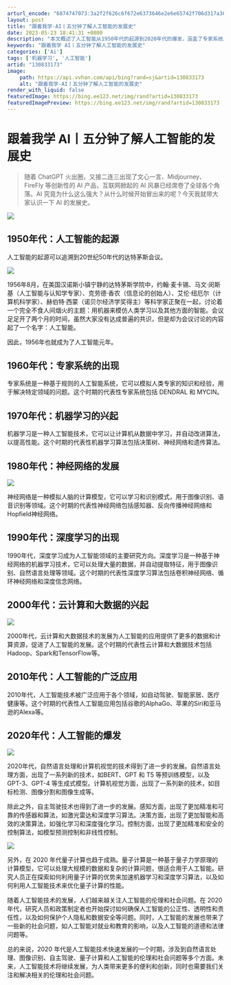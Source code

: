 ```yaml
---
arturl_encode: "6874747073:3a2f2f626c6f672e6373646e2e6e65742f706d317a3636362f:61727469636c652f64657461696c732f313330383333313733"
layout: post
title: "跟着我学-AI丨五分钟了解人工智能的发展史"
date: 2023-05-23 18:41:31 +0800
description: "本文概述了人工智能从1950年代的起源到2020年代的爆发，涵盖了专家系统、机器学习、神经网络、深度"
keywords: "跟着我学 AI丨五分钟了解人工智能的发展史"
categories: ['Ai']
tags: ['机器学习', '人工智能']
artid: "130833173"
image:
    path: https://api.vvhan.com/api/bing?rand=sj&artid=130833173
    alt: "跟着我学-AI丨五分钟了解人工智能的发展史"
render_with_liquid: false
featuredImage: https://bing.ee123.net/img/rand?artid=130833173
featuredImagePreview: https://bing.ee123.net/img/rand?artid=130833173
---
```


# 跟着我学 AI丨五分钟了解人工智能的发展史

> 随着 ChatGPT 火出圈，又接二连三出现了文心一言、Midjourney、FireFly 等创新性的 AI 产品，互联网掀起的 AI 风暴已经席卷了全球各个角落。AI 究竟为什么这么强大？从什么时候开始冒出来的呢？今天我就带大家认识一下 AI 的发展史。

![](https://i-blog.csdnimg.cn/blog_migrate/2635fe880bb0868569387a5b64474b41.png)

## 1950年代：人工智能的起源

人工智能的起源可以追溯到20世纪50年代的达特茅斯会议。

![](https://i-blog.csdnimg.cn/blog_migrate/eb13d13eed87948af6c8ffb3d1a0a59e.png)

1956年8月，在美国汉诺斯小镇宁静的达特茅斯学院中，约翰·麦卡锡、马文·闵斯基（人工智能与认知学专家）、克劳德·香农（信息论的创始人）、艾伦·纽厄尔（计算机科学家）、赫伯特·西蒙（诺贝尔经济学奖得主）等科学家正聚在一起，讨论着一个完全不食人间烟火的主题：用机器来模仿人类学习以及其他方面的智能。会议足足开了两个月的时间，虽然大家没有达成普遍的共识，但是却为会议讨论的内容起了一个名字：人工智能。

因此，1956年也就成为了人工智能元年。

## 1960年代：专家系统的出现

专家系统是一种基于规则的人工智能系统，它可以模拟人类专家的知识和经验，用于解决特定领域的问题。这个时期的代表性专家系统包括 DENDRAL 和 MYCIN。

## 1970年代：机器学习的兴起

机器学习是一种人工智能技术，它可以让计算机从数据中学习，并自动改进算法，以提高性能。这个时期的代表性机器学习算法包括决策树、神经网络和遗传算法。

## 1980年代：神经网络的发展

![](https://i-blog.csdnimg.cn/blog_migrate/35144ec59f55b4551c1b044c5c72e333.png)

神经网络是一种模拟人脑的计算模型，它可以学习和识别模式，用于图像识别、语音识别等领域。这个时期的代表性神经网络包括感知器、反向传播神经网络和Hopfield神经网络。

## 1990年代：深度学习的出现

1990年代，深度学习成为人工智能领域的主要研究方向。深度学习是一种基于神经网络的机器学习技术，它可以处理大量的数据，并自动提取特征，用于图像识别、自然语言处理等领域。这个时期的代表性深度学习算法包括卷积神经网络、循环神经网络和深度信念网络。

## 2000年代：云计算和大数据的兴起

![](https://i-blog.csdnimg.cn/blog_migrate/3aede140dd8524bbb0092253af112646.png)

2000年代，云计算和大数据技术的发展为人工智能的应用提供了更多的数据和计算资源，促进了人工智能的发展。这个时期的代表性云计算和大数据技术包括Hadoop、Spark和TensorFlow等。

## 2010年代：人工智能的广泛应用

2010年代，人工智能技术被广泛应用于各个领域，如自动驾驶、智能家居、医疗健康等。这个时期的代表性人工智能应用包括谷歌的AlphaGo、苹果的Siri和亚马逊的Alexa等。

## 2020年代：人工智能的爆发

![](https://i-blog.csdnimg.cn/blog_migrate/c0c0b05c402c805a95aaa1f3a41fa073.png)

2020年代，自然语言处理和计算机视觉的技术得到了进一步的发展。自然语言处理方面，出现了一系列新的技术，如BERT、GPT 和 T5 等预训练模型，以及 GPT-3、GPT-4 等生成式模型。计算机视觉方面，出现了一系列新的技术，如目标检测、图像分割和图像生成等。

除此之外，自主驾驶技术也得到了进一步的发展。感知方面，出现了更加精准和可靠的传感器和算法，如激光雷达和深度学习算法。决策方面，出现了更加智能和高效的决策算法，如强化学习和深度强化学习。控制方面，出现了更加精准和安全的控制算法，如模型预测控制和非线性控制。

![](https://i-blog.csdnimg.cn/blog_migrate/e0943a861b3ad5322812e787f324963a.png)

另外，在 2020 年代量子计算也趋于成熟。量子计算是一种基于量子力学原理的计算模型，它可以处理大规模的数据和复杂的计算问题，很适合用于人工智能。研究人员正在探索如何利用量子计算的优势来加速机器学习和深度学习算法，以及如何利用人工智能技术来优化量子计算的性能。

随着人工智能技术的发展，人们越来越关注人工智能的伦理和社会问题。在 2020 年代，研究人员和政策制定者也开始探讨如何确保人工智能的公正性、透明性和责任性，以及如何保护个人隐私和数据安全等问题。同时，人工智能的发展也带来了一些新的社会问题，如人工智能对就业和教育的影响，以及人工智能的道德和法律问题等。

总的来说，2020 年代是人工智能技术快速发展的一个时期，涉及到自然语言处理、图像识别、自主驾驶、量子计算和人工智能的伦理和社会问题等多个方面。未来，人工智能技术将继续发展，为人类带来更多的便利和创新，同时也需要我们关注和解决相关的伦理和社会问题。